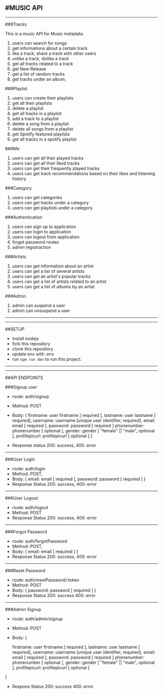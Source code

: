 #MUSIC API
---
---

###Tracks

This is a music API for Music metadata.
 1. users can search for songs
 2. get informations about a certain track
 3. like a track, share a track with other users
 4. unlike a track, dislike a track
 5. get all tracks related to a track
 6. get New Release
 7. get a list of random tracks
 8. get tracks under an album, 


###Playlist
1. users can create their playlists
2. get all their playlists
3. delete a playlist
4. get all tracks in a playlist
5. add a track to a playlist
6. delete a song from a playlist
7. delete all songs from a playlist
8. get Spotify featured playlists
9. get all tracks in a spotify playlist


###Me
1. users can get all their played tracks
2. users can get all their liked tracks
3. users can get their frequently played tracks
4. users can get track recommendations based on their likes and listening history


###Category
1. users can get categories
2. users can get tracks under a category
3. users can get playlists under a category


###Authentication
1. users can sign up to application
2. users can login to application
3. users can logout from application
4. forgot password routes
5. admin registraction


###Artists
1. users can get information about an artist
2. users can get a list of several artists
3. users can get an artist's popular tracks
4. users can get a list of artists related to an artist
5. users can get a list of albums by an artist


###Admin
1. admin can suspend a user
2. admin can unsuspend a user

---
---
##SETUP

* Install nodejs
* fork this repository
* clone this repository
* update env with .env
* run `npm run dev` to run this project.

---
---

##API ENDPOINTS

###Signup user
* route: auth/signup
* Method: POST
* Body: {
    firstname: user firstname [ required ],
    lastname: user lastname [ required],
    username: username [unique user identifier, required],
    email: email [ required ],
    password: password [ required ]
    phonenumber: phonenumber [ optional ],
    gender: gender [ "female" || "male", optional ],
    profilepicurl: profilepicurl [ optional ]
}

* Response status
    200: success,
    400: error

***

###User Login
* route: auth/login
* Method: POST,
* Body: {
    email: email [ required ],
    password: password [ required ]
}
* Response Status
    200: success,
    400: error
    

***

###User Logout
* route: auth/logout
* Method: POST
* Response Status
    200: success,
    400: error

***

###Forgot Password
* route: auth/forgotPassword
* Method: POST,
* Body: {
    email: email [ required ]
}
* Response Status
    200: success,
    400: error


***
###Reset Password
* route: auth/resetPassword/:token
* Method: POST
* Body: {
    password: password [ required ]
}
* Response Status
    200: success
    400: error


***
###Admin Signup
* route: auth/admin/signup
* Method: POST
* Body: {

    firstname: user firstname [ required ],
    lastname: user lastname [ required],
    username: username [unique user identifier, required],
    email: email [ required ],
    password: password [ required ]
    phonenumber: phonenumber [ optional ],
    gender: gender [ "female" || "male", optional ],
    profilepicurl: profilepicurl [ optional ]

}
* Respone Status
    200: success
    400: error
